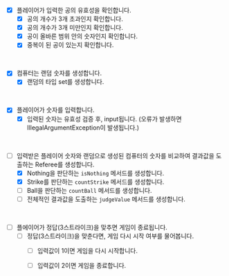 - [x] 플레이어가 입력한 공의 유효성을 확인합니다.
    - [x] 공의 개수가 3개 초과인지 확인합니다.
    - [x] 공의 개수가 3개 미만인지 확인합니다.
    - [x] 공이 올바른 범위 안의 숫자인지 확인합니다.
    - [x] 중복이 된 공이 있는지 확인합니다.

<br>

- [x] 컴퓨터는 랜덤 숫자를 생성합니다.
    - [x] 랜덤의 타입 set<integer>를 생성합니다.

<br>

- [x] 플레이어가 숫자를 입력합니다.
    - [x] 입력된 숫자는 유효성 검증 후, input됩니다. (오류가 발생하면 IllegalArgumentException이 발생됩니다.)

<br>

- [ ] 입력받은 플레이어 숫자와 랜덤으로 생성된 컴퓨터의 숫자를 비교하여 결과값을 도출하는 Referee를 생성합니다.
    - [x] Nothing을 판단하는 `isNothing` 메서드를 생성합니다.
    - [x] Strike를 판단하는 `countStrike` 메서드를 생성합니다.
    - [ ] Ball을 판단하는 `countBall` 메서드를 생성합니다.
    - [ ] 전체적인 결과값을 도출하는 `judgeValue` 메서드를 생성합니다.

<br>

- [ ] 플에이어가 정답(3스트라이크)을 맞추면 게임이 종료됩니다.
    - [ ] 정답(3스트라이크)을 맞춘다면, 게임 다시 시작 여부를 물어봅니다.
        - [ ] 입력값이 1이면 게임을 다시 시작합니다.
        - [ ] 입력값이 2이면 게임을 종료합니다.


